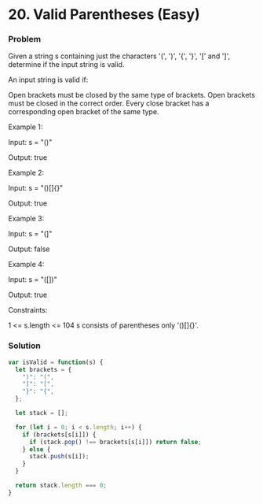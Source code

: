 # 20. Valid Parentheses (Easy)

### Problem

Given a string s containing just the characters '(', ')', '{', '}', '[' and ']', determine if the input string is valid.

An input string is valid if:

Open brackets must be closed by the same type of brackets.
Open brackets must be closed in the correct order.
Every close bracket has a corresponding open bracket of the same type.


Example 1:

Input: s = "()"

Output: true

Example 2:

Input: s = "()[]{}"

Output: true

Example 3:

Input: s = "(]"

Output: false

Example 4:

Input: s = "([])"

Output: true

Constraints:

1 <= s.length <= 104
s consists of parentheses only '()[]{}'.

### Solution

```js
var isValid = function(s) {
  let brackets = {
    ")": "(",
    "]": "[",
    "}": "{",
  };

  let stack = [];

  for (let i = 0; i < s.length; i++) {
    if (brackets[s[i]]) {
      if (stack.pop() !== brackets[s[i]]) return false;
    } else {
      stack.push(s[i]);
    }
  }

  return stack.length === 0;
}
```
